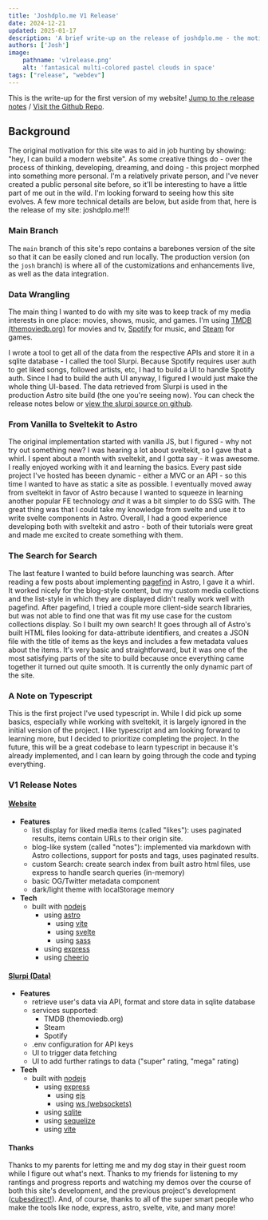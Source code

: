 ```yaml
---
title: 'Joshdplo.me V1 Release'
date: 2024-12-21
updated: 2025-01-17
description: 'A brief write-up on the release of joshdplo.me - the motivation, the process, and the release notes.'
authors: ['Josh']
image:
    pathname: 'v1release.png'
    alt: 'fantasical multi-colored pastel clouds in space'
tags: ["release", "webdev"]
---
```

This is the write-up for the first version of my website! [Jump to the release notes](#v1-release-notes) / [Visit the Github Repo](https://github.com/joshdplo/joshdplo.me).

## Background
The original motivation for this site was to aid in job hunting by showing: "hey, I can build a modern website". As some creative things do - over the process of thinking, developing, dreaming, and doing - this project morphed into something more personal. I'm a relatively private person, and I've never created a public personal site before, so it'll be interesting to have a little part of me out in the wild. I'm looking forward to seeing how this site evolves. A few more technical details are below, but aside from that, here is the release of my site: joshdplo.me!!!

### Main Branch
The `main` branch of this site's repo contains a barebones version of the site so that it can be easily cloned and run locally. The production version (on the `josh` branch) is where all of the customizations and enhancements live, as well as the data integration.

### Data Wrangling
The main thing I wanted to do with my site was to keep track of my media interests in one place: movies, shows, music, and games. I'm using [TMDB (themoviedb.org)](https://www.themoviedb.org/) for movies and tv, [Spotify](https://open.spotify.com) for music, and [Steam](https://steampowered.com) for games.

I wrote a tool to get all of the data from the respective APIs and store it in a sqlite database - I called the tool Slurpi. Because Spotify requires user auth to get liked songs, followed artists, etc, I had to build a UI to handle Spotify auth. Since I had to build the auth UI anyway, I figured I would just make the whole thing UI-based. The data retrieved from Slurpi is used in the production Astro site build (the one you're seeing now). You can check the release notes below or [view the slurpi source on github](https://github.com/joshdplo/slurpi).

### From Vanilla to Sveltekit to Astro
The original implementation started with vanilla JS, but I figured - why not try out something new? I was hearing a lot about sveltekit, so I gave that a whirl. I spent about a month with sveltekit, and I gotta say - it was awesome. I really enjoyed working with it and learning the basics. Every past side project I've hosted has beeen dynamic - either a MVC or an API - so this time I wanted to have as static a site as possible. I eventually moved away from sveltekit in favor of Astro because I wanted to squeeze in learning another popular FE technology *and* it was a bit simpler to do SSG with. The great thing was that I could take my knowledge from svelte and use it to write svelte components in Astro. Overall, I had a good experience developing both with sveltekit and astro - both of their tutorials were great and made me excited to create something with them.

### The Search for Search
The last feature I wanted to build before launching was search. After reading a few posts about implementing [pagefind](https://pagefind.app/) in Astro, I gave it a whirl. It worked nicely for the blog-style content, but my custom media collections and the list-style in which they are displayed didn't really work well with pagefind. After pagefind, I tried a couple more client-side search libraries, but was not able to find one that was fit my use case for the custom collections display. So I built my own search! It goes through all of Astro's built HTML files looking for data-attribute identifiers, and creates a JSON file with the title of items as the keys and includes a few metadata values about the items. It's very basic and straightforward, but it was one of the most satisfying parts of the site to build because once everything came together it turned out quite smooth. It is currently the only dynamic part of the site.

### A Note on Typescript
This is the first project I've used typescript in. While I did pick up some basics, especially while working with sveltekit, it is largely ignored in the initial version of the project. I like typescript and am looking forward to learning more, but I decided to prioritize completing the project. In the future, this will be a great codebase to learn typescript in because it's already implemented, and I can learn by going through the code and typing everything.

### V1 Release Notes
#### [Website](https://github.com/joshdplo/joshdplo.me)
- **Features**
  - list display for liked media items (called "likes"): uses paginated results, items contain URLs to their origin site.
  - blog-like system (called "notes"): implemented via markdown with Astro collections, support for posts and tags, uses paginated results.
  - custom Search: create search index from built astro html files, use express to handle search queries (in-memory)
  - basic OG/Twitter metadata component
  - dark/light theme with localStorage memory
- **Tech**
  - built with [nodejs](https://nodejs.org/en)
    - using [astro](https://astro.build)
      - using [vite](https://vite.dev)
      - using [svelte](https://svelte.dev)
      - using [sass](https://sass-lang.com/)
    - using [express](https://expressjs.com/)
    - using [cheerio](https://cheerio.js.org/)

#### [Slurpi (Data)](https://github.com/joshdplo/slurpi)
- **Features**
  - retrieve user's data via API, format and store data in sqlite database
  - services supported:
    - TMDB (themoviedb.org)
    - Steam
    - Spotify
  - .env configuration for API keys
  - UI to trigger data fetching
  - UI to add further ratings to data ("super" rating, "mega" rating)
- **Tech**
  - built with [nodejs](https://nodejs.org/en)
    - using [express](https://expressjs.com/)
      - using [ejs](https://ejs.co/)
      - using [ws (websockets)](https://github.com/websockets/ws)
    - using [sqlite](https://www.sqlite.org/)
    - using [sequelize](https://sequelize.org/)
    - using [vite](https://vite.dev/)

#### Thanks
Thanks to my parents for letting me and my dog stay in their guest room while I figure out what's next. Thanks to my friends for listening to my rantings and progress reports and watching my demos over the course of both this site's development, and the previous project's development ([cubesdirect!](https://github.com/joshdplo/cubesdirect-vanilla)). And, of course, thanks to all of the super smart people who make the tools like node, express, astro, svelte, vite, and many more!